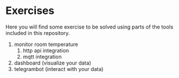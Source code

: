 # Exercises

Here you will find some exercise to be solved using parts of the tools included in this repository.


1. monitor room temperature
   1. http api integration
   1. mqtt integration
1. dashboard (visualize your data)
1. telegrambot (interact with your data)

